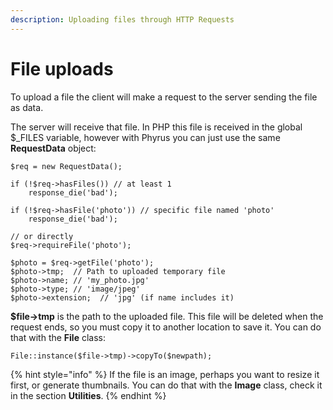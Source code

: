 ```yaml
---
description: Uploading files through HTTP Requests
---
```


# File uploads

To upload a file the client will make a request to the server sending the file as data.

The server will receive that file. In PHP this file is received in the global $\_FILES variable, however with Phyrus you can just use the same **RequestData** object:

```
$req = new RequestData();

if (!$req->hasFiles()) // at least 1
    response_die('bad');

if (!$req->hasFile('photo')) // specific file named 'photo'
    response_die('bad');

// or directly
$req->requireFile('photo');

$photo = $req->getFile('photo');
$photo->tmp;  // Path to uploaded temporary file
$photo->name; // 'my_photo.jpg'
$photo->type; // 'image/jpeg'
$photo->extension;  // 'jpg' (if name includes it)

```

**$file->tmp** is the path to the uploaded file. This file will be deleted when the request ends, so you must copy it to another location to save it. You can do that with the **File** class:

```
File::instance($file->tmp)->copyTo($newpath);
```

{% hint style="info" %}
If the file is an image, perhaps you want to resize it first, or generate thumbnails. You can do that with the **Image** class, check it in the section **Utilities**.
{% endhint %}
